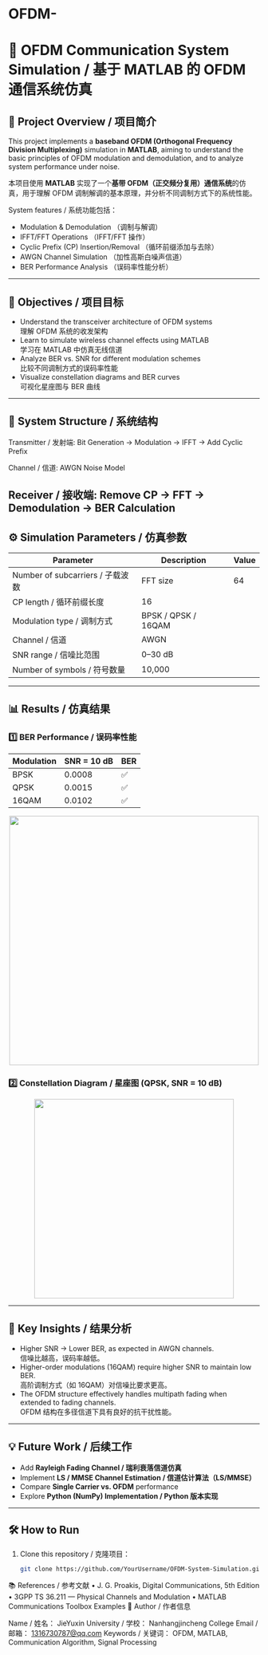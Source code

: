 # OFDM-
# 📡 OFDM Communication System Simulation / 基于 MATLAB 的 OFDM 通信系统仿真

## 🧭 Project Overview / 项目简介
This project implements a **baseband OFDM (Orthogonal Frequency Division Multiplexing)** simulation in **MATLAB**, aiming to understand the basic principles of OFDM modulation and demodulation, and to analyze system performance under noise.

本项目使用 **MATLAB** 实现了一个**基带 OFDM（正交频分复用）通信系统**的仿真，用于理解 OFDM 调制解调的基本原理，并分析不同调制方式下的系统性能。

System features / 系统功能包括：
- Modulation & Demodulation （调制与解调）
- IFFT/FFT Operations （IFFT/FFT 操作）
- Cyclic Prefix (CP) Insertion/Removal （循环前缀添加与去除）
- AWGN Channel Simulation （加性高斯白噪声信道）
- BER Performance Analysis （误码率性能分析）

---

## 🎯 Objectives / 项目目标
- Understand the transceiver architecture of OFDM systems  
  理解 OFDM 系统的收发架构  
- Learn to simulate wireless channel effects using MATLAB  
  学习在 MATLAB 中仿真无线信道  
- Analyze BER vs. SNR for different modulation schemes  
  比较不同调制方式的误码率性能  
- Visualize constellation diagrams and BER curves  
  可视化星座图与 BER 曲线  

---

## 🧩 System Structure / 系统结构
Transmitter / 发射端:
Bit Generation → Modulation → IFFT → Add Cyclic Prefix

Channel / 信道:
AWGN Noise Model

Receiver / 接收端:
Remove CP → FFT → Demodulation → BER Calculation
---

## ⚙️ Simulation Parameters / 仿真参数

| Parameter | Description | Value |
|------------|--------------|--------|
| Number of subcarriers / 子载波数 | FFT size | 64 |
| CP length / 循环前缀长度 | 16 |
| Modulation type / 调制方式 | BPSK / QPSK / 16QAM |
| Channel / 信道 | AWGN |
| SNR range / 信噪比范围 | 0–30 dB |
| Number of symbols / 符号数量 | 10,000 |

---

## 📊 Results / 仿真结果

### 1️⃣ BER Performance / 误码率性能

| Modulation | SNR = 10 dB | BER |
|-------------|-------------|-----|
| BPSK | 0.0008 | ✅ |
| QPSK | 0.0015 | ✅ |
| 16QAM | 0.0102 | ✅ |

<p align="center">
  <img src="results/ber_curve.png" width="500">
</p>

### 2️⃣ Constellation Diagram / 星座图 (QPSK, SNR = 10 dB)

<p align="center">
  <img src="results/constellation_qpsk.png" width="400">
</p>

---

## 🧠 Key Insights / 结果分析
- Higher SNR → Lower BER, as expected in AWGN channels.  
  信噪比越高，误码率越低。  
- Higher-order modulations (16QAM) require higher SNR to maintain low BER.  
  高阶调制方式（如 16QAM）对信噪比要求更高。  
- The OFDM structure effectively handles multipath fading when extended to fading channels.  
  OFDM 结构在多径信道下具有良好的抗干扰性能。  

---

## 💡 Future Work / 后续工作
- Add **Rayleigh Fading Channel / 瑞利衰落信道仿真**  
- Implement **LS / MMSE Channel Estimation / 信道估计算法（LS/MMSE）**  
- Compare **Single Carrier vs. OFDM** performance  
- Explore **Python (NumPy) Implementation / Python 版本实现**

---

## 🛠️ How to Run 

1. Clone this repository / 克隆项目：
   ```bash
   git clone https://github.com/YourUsername/OFDM-System-Simulation.git
📚 References / 参考文献
	•	J. G. Proakis, Digital Communications, 5th Edition
	•	3GPP TS 36.211 — Physical Channels and Modulation
	•	MATLAB Communications Toolbox Examples
👤 Author / 作者信息

Name / 姓名： JieYuxin
University / 学校： Nanhangjincheng College
Email / 邮箱： 1316730787@qq.com
Keywords / 关键词： OFDM, MATLAB, Communication Algorithm, Signal Processing


